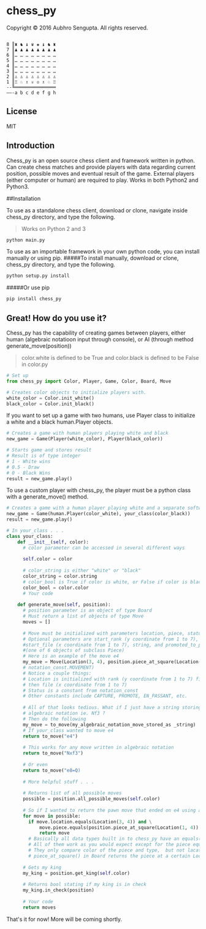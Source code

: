 # chess_py
Copyright © 2016 Aubhro Sengupta. All rights reserved.
```

8 ║♜ ♞ ♝ ♛ ♚ ♝ ♞ ♜
7 ║♟ ♟ ♟ ♟ ♟ ♟ ♟ ♟
6 ║… … … … … … … …
5 ║… … … … … … … …
4 ║… … … … … … … …
3 ║… … … … … … … …
2 ║♙ ♙ ♙ ♙ ♙ ♙ ♙ ♙
1 ║♖ ♘ ♗ ♕ ♔ ♗ ♘ ♖
--╚═══════════════
——-a b c d e f g h
```

## License
MIT

## Introduction

Chess_py is an open source chess client and framework written in python. Can create chess matches and provide players with data regarding current position, possible moves and eventual result of the game. External players (either computer or human) are required to play. Works in both Python2 and Python3.

##Installation

To use as a standalone chess client, download or clone, navigate inside chess_py directory, and type the following.
> Works on Python 2 and 3

```bash
python main.py
```
To use as an importable framework in your own python code, you can install manually or using pip.
#####To install manually, download or clone, chess_py directory, and type the following.
```bash
python setup.py install
```
#####Or use pip
```bash
pip install chess_py
```

## Great! How do you use it?

Chess_py has the capability of creating games between players, either human (algebraic notatioon input through console), or AI (through method generate_move(position))
> color.white is defined to be True and color.black is defined to be False in color.py

```python
# Set up
from chess_py import Color, Player, Game, Color, Board, Move

# Creates color objects to initialize players with.
white_color = Color.init_white()
black_color = Color.init_black()
```
If you want to set up a game with two humans, use Player class to initialize a white and a black human.Player objects.
```python
# Creates a game with human players playing white and black
new_game = Game(Player(white_color), Player(black_color))

# Starts game and stores result
# Result is of type integer 
# 1 - White wins
# 0.5 - Draw
# 0 - Black Wins
result = new_game.play()
```
To use a custom player with chess_py, the player must be a python class with a generate_move() method.
```python
# Creates a game with a human player playing white and a separate software playing black
new_game = Game(human.Player(color_white), your_class(color_black))
result = new_game.play()

# In your_class . . . 
class your_class:
    def __init__(self, color):
      # color parameter can be accessed in several different ways
      
      self.color = color
      
      # color_string is either "white" or "black"
      color_string = color.string
      # color_bool is True if color is white, or False if color is black
      color_bool = color.color
      # Your code
    
    def generate_move(self, position):
      # position parameter is an object of type Board
      # Must return a list of objects of type Move
      moves = []
      
      # Move must be initialized with parameters location, piece, status
      # Optional parameters are start_rank (y coordinate from 1 to 7), 
      #start_file (x coordinate from 1 to 7), string, and promoted_to_piece 
      #(one of 6 objects of subclass Piece)
      # Here is an example of the move e4
      my_move = Move(Location(3, 4), position.piece_at_square(Location(1, 4)), 
      # notation_const.MOVEMENT)
      # Notice a couple things:
      # Location is initialized with rank (y coordinate from 1 to 7) first, 
      # then file (x coordinate from 1 to 7)
      # Status is a constant from notation_const 
      # Other constants include CAPTURE, PROMOTE, EN_PASSANT, etc.
      
      # All of that looks tedious. What if I just have a string storing the move in 
      # algebraic notation ie. Nf3 ?
      # Then do the following
      my_move = to_move(my_algebraic_notation_move_stored_as _string)
      # If your_class wanted to move e4
      return to_move("e4")
      
      # This works for any move written in algebraic notation
      return to_move("Nxf3")
      
      # Or even
      return to_move("e8=Q)
      
      # More helpful stuff . . .
      
      # Returns list of all possible moves
      possible = position.all_possible_moves(self.color)
      
      # So if I wanted to return the pawn move that ended on e4 using all_possible_moves . . .
      for move in possible:
        if move.location.equals(Location(3, 4)) and \
            move.piece.equals(position.piece_at_square(Location(1, 4)):
            return move
        # Basically all data types built in to chess_py have an equals()
        # All of them work as you would expect except for the piece equals() method
        # They only compare color of the piece and type,  but not lacation
        # piece_at_square() in Board returns the piece at a certain Location
      
      # Gets my king
      my_king = position.get_king(self.color)
      
      # Returns bool stating if my king is in check
      my_king.in_check(position)
      
      # Your code
      return moves
```
That's it for now! More will be coming shortly.
